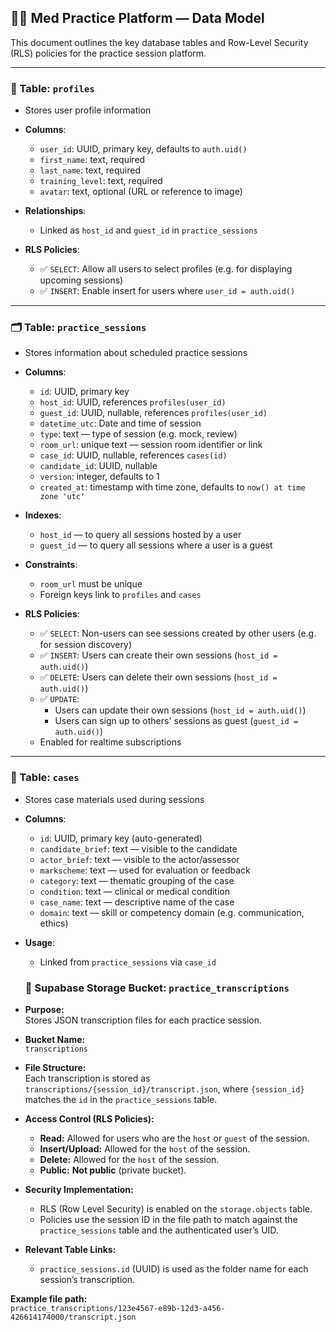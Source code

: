 
## 🧑‍⚕️ Med Practice Platform — Data Model

This document outlines the key database tables and Row-Level Security (RLS) policies for the practice session platform.

---

### 👤 Table: `profiles`

- Stores user profile information  
- **Columns**:
  - `user_id`: UUID, primary key, defaults to `auth.uid()`
  - `first_name`: text, required
  - `last_name`: text, required
  - `training_level`: text, required
  - `avatar`: text, optional (URL or reference to image)

- **Relationships**:
  - Linked as `host_id` and `guest_id` in `practice_sessions`

- **RLS Policies**:
  - ✅ `SELECT`: Allow all users to select profiles (e.g. for displaying upcoming sessions)
  - ✅ `INSERT`: Enable insert for users where `user_id = auth.uid()`

---

### 🗂️ Table: `practice_sessions`

- Stores information about scheduled practice sessions  
- **Columns**:
  - `id`: UUID, primary key
  - `host_id`: UUID, references `profiles(user_id)`
  - `guest_id`: UUID, nullable, references `profiles(user_id)`
  - `datetime_utc`: Date and time of session
  - `type`: text — type of session (e.g. mock, review)
  - `room_url`: unique text — session room identifier or link
  - `case_id`: UUID, nullable, references `cases(id)`
  - `candidate_id`: UUID, nullable
  - `version`: integer, defaults to 1
  - `created_at`: timestamp with time zone, defaults to `now() at time zone 'utc'`

- **Indexes**:
  - `host_id` — to query all sessions hosted by a user
  - `guest_id` — to query all sessions where a user is a guest

- **Constraints**:
  - `room_url` must be unique
  - Foreign keys link to `profiles` and `cases`

- **RLS Policies**:
  - ✅ `SELECT`: Non-users can see sessions created by other users (e.g. for session discovery)
  - ✅ `INSERT`: Users can create their own sessions (`host_id = auth.uid()`)
  - ✅ `DELETE`: Users can delete their own sessions (`host_id = auth.uid()`)
  - ✅ `UPDATE`: 
    - Users can update their own sessions (`host_id = auth.uid()`)
    - Users can sign up to others' sessions as guest (`guest_id = auth.uid()`)
  - Enabled for realtime subscriptions

---

### 🧾 Table: `cases`

- Stores case materials used during sessions  
- **Columns**:
  - `id`: UUID, primary key (auto-generated)
  - `candidate_brief`: text — visible to the candidate
  - `actor_brief`: text — visible to the actor/assessor
  - `markscheme`: text — used for evaluation or feedback
  - `category`: text — thematic grouping of the case
  - `condition`: text — clinical or medical condition
  - `case_name`: text — descriptive name of the case
  - `domain`: text — skill or competency domain (e.g. communication, ethics)

- **Usage**:
  - Linked from `practice_sessions` via `case_id`


  ### 📁 Supabase Storage Bucket: `practice_transcriptions`

- **Purpose:**  
  Stores JSON transcription files for each practice session.

- **Bucket Name:**  
  `transcriptions`

- **File Structure:**  
  Each transcription is stored as `transcriptions/{session_id}/transcript.json`, where `{session_id}` matches the `id` in the `practice_sessions` table.

- **Access Control (RLS Policies):**
  - **Read:** Allowed for users who are the `host` or `guest` of the session.
  - **Insert/Upload:** Allowed for the `host` of the session.
  - **Delete:** Allowed for the `host` of the session.
  - **Public:** **Not public** (private bucket).

- **Security Implementation:**
  - RLS (Row Level Security) is enabled on the `storage.objects` table.
  - Policies use the session ID in the file path to match against the `practice_sessions` table and the authenticated user’s UID.

- **Relevant Table Links:**
  - `practice_sessions.id` (UUID) is used as the folder name for each session’s transcription.

**Example file path:**  
`practice_transcriptions/123e4567-e89b-12d3-a456-426614174000/transcript.json`